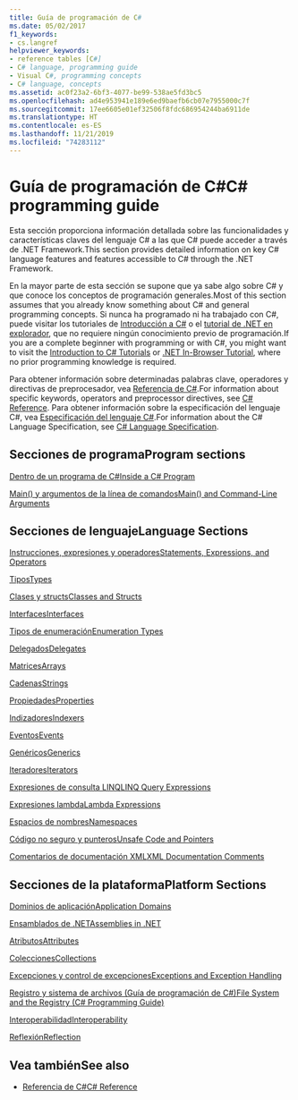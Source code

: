 ```yaml
---
title: Guía de programación de C#
ms.date: 05/02/2017
f1_keywords:
- cs.langref
helpviewer_keywords:
- reference tables [C#]
- C# language, programming guide
- Visual C#, programming concepts
- C# language, concepts
ms.assetid: ac0f23a2-6bf3-4077-be99-538ae5fd3bc5
ms.openlocfilehash: ad4e953941e189e6ed9baefb6cb07e7955000c7f
ms.sourcegitcommit: 17ee6605e01ef32506f8fdc686954244ba6911de
ms.translationtype: HT
ms.contentlocale: es-ES
ms.lasthandoff: 11/21/2019
ms.locfileid: "74283112"
---
```

# <a name="c-programming-guide"></a><span data-ttu-id="c9fdb-102">Guía de programación de C#</span><span class="sxs-lookup"><span data-stu-id="c9fdb-102">C# programming guide</span></span>

<span data-ttu-id="c9fdb-103">Esta sección proporciona información detallada sobre las funcionalidades y características claves del lenguaje C# a las que C# puede acceder a través de .NET Framework.</span><span class="sxs-lookup"><span data-stu-id="c9fdb-103">This section provides detailed information on key C# language features and features accessible to C# through the .NET Framework.</span></span>  
  
 <span data-ttu-id="c9fdb-104">En la mayor parte de esta sección se supone que ya sabe algo sobre C# y que conoce los conceptos de programación generales.</span><span class="sxs-lookup"><span data-stu-id="c9fdb-104">Most of this section assumes that you already know something about C# and general programming concepts.</span></span> <span data-ttu-id="c9fdb-105">Si nunca ha programado ni ha trabajado con C#, puede visitar los tutoriales de [Introducción a C#](../tutorials/intro-to-csharp/index.md) o el [tutorial de .NET en explorador](https://dotnet.microsoft.com/learn/dotnet/in-browser-tutorial/1), que no requiere ningún conocimiento previo de programación.</span><span class="sxs-lookup"><span data-stu-id="c9fdb-105">If you are a complete beginner with programming or with C#, you might want to visit the [Introduction to C# Tutorials](../tutorials/intro-to-csharp/index.md) or [.NET In-Browser Tutorial](https://dotnet.microsoft.com/learn/dotnet/in-browser-tutorial/1), where no prior programming knowledge is required.</span></span>  
  
 <span data-ttu-id="c9fdb-106">Para obtener información sobre determinadas palabras clave, operadores y directivas de preprocesador, vea [Referencia de C#](../language-reference/index.md).</span><span class="sxs-lookup"><span data-stu-id="c9fdb-106">For information about specific keywords, operators and preprocessor directives, see [C# Reference](../language-reference/index.md).</span></span> <span data-ttu-id="c9fdb-107">Para obtener información sobre la especificación del lenguaje C#, vea [Especificación del lenguaje C#](/dotnet/csharp/language-reference/language-specification/introduction).</span><span class="sxs-lookup"><span data-stu-id="c9fdb-107">For information about the C# Language Specification, see [C# Language Specification](/dotnet/csharp/language-reference/language-specification/introduction).</span></span>  
  
## <a name="program-sections"></a><span data-ttu-id="c9fdb-108">Secciones de programa</span><span class="sxs-lookup"><span data-stu-id="c9fdb-108">Program sections</span></span>

[<span data-ttu-id="c9fdb-109">Dentro de un programa de C#</span><span class="sxs-lookup"><span data-stu-id="c9fdb-109">Inside a C# Program</span></span>](./inside-a-program/index.md)  
  
[<span data-ttu-id="c9fdb-110">Main() y argumentos de la línea de comandos</span><span class="sxs-lookup"><span data-stu-id="c9fdb-110">Main() and Command-Line Arguments</span></span>](./main-and-command-args/index.md)  

## <a name="language-sections"></a><span data-ttu-id="c9fdb-111">Secciones de lenguaje</span><span class="sxs-lookup"><span data-stu-id="c9fdb-111">Language Sections</span></span>

[<span data-ttu-id="c9fdb-112">Instrucciones, expresiones y operadores</span><span class="sxs-lookup"><span data-stu-id="c9fdb-112">Statements, Expressions, and Operators</span></span>](./statements-expressions-operators/index.md)  

 [<span data-ttu-id="c9fdb-113">Tipos</span><span class="sxs-lookup"><span data-stu-id="c9fdb-113">Types</span></span>](./types/index.md)  

 [<span data-ttu-id="c9fdb-114">Clases y structs</span><span class="sxs-lookup"><span data-stu-id="c9fdb-114">Classes and Structs</span></span>](./classes-and-structs/index.md)  
  
 [<span data-ttu-id="c9fdb-115">Interfaces</span><span class="sxs-lookup"><span data-stu-id="c9fdb-115">Interfaces</span></span>](./interfaces/index.md)  

 [<span data-ttu-id="c9fdb-116">Tipos de enumeración</span><span class="sxs-lookup"><span data-stu-id="c9fdb-116">Enumeration Types</span></span>](./enumeration-types.md)  
  
 [<span data-ttu-id="c9fdb-117">Delegados</span><span class="sxs-lookup"><span data-stu-id="c9fdb-117">Delegates</span></span>](./delegates/index.md)  

 [<span data-ttu-id="c9fdb-118">Matrices</span><span class="sxs-lookup"><span data-stu-id="c9fdb-118">Arrays</span></span>](./arrays/index.md)  
  
 [<span data-ttu-id="c9fdb-119">Cadenas</span><span class="sxs-lookup"><span data-stu-id="c9fdb-119">Strings</span></span>](./strings/index.md)  
  
 [<span data-ttu-id="c9fdb-120">Propiedades</span><span class="sxs-lookup"><span data-stu-id="c9fdb-120">Properties</span></span>](./classes-and-structs/properties.md)  
  
 [<span data-ttu-id="c9fdb-121">Indizadores</span><span class="sxs-lookup"><span data-stu-id="c9fdb-121">Indexers</span></span>](./indexers/index.md)  
  
 [<span data-ttu-id="c9fdb-122">Eventos</span><span class="sxs-lookup"><span data-stu-id="c9fdb-122">Events</span></span>](./events/index.md)  
  
 [<span data-ttu-id="c9fdb-123">Genéricos</span><span class="sxs-lookup"><span data-stu-id="c9fdb-123">Generics</span></span>](./generics/index.md)  
  
 [<span data-ttu-id="c9fdb-124">Iteradores</span><span class="sxs-lookup"><span data-stu-id="c9fdb-124">Iterators</span></span>](./concepts/iterators.md)
  
 [<span data-ttu-id="c9fdb-125">Expresiones de consulta LINQ</span><span class="sxs-lookup"><span data-stu-id="c9fdb-125">LINQ Query Expressions</span></span>](../linq/index.md)  
  
 [<span data-ttu-id="c9fdb-126">Expresiones lambda</span><span class="sxs-lookup"><span data-stu-id="c9fdb-126">Lambda Expressions</span></span>](./statements-expressions-operators/lambda-expressions.md)  
  
 [<span data-ttu-id="c9fdb-127">Espacios de nombres</span><span class="sxs-lookup"><span data-stu-id="c9fdb-127">Namespaces</span></span>](./namespaces/index.md)  
  
 [<span data-ttu-id="c9fdb-128">Código no seguro y punteros</span><span class="sxs-lookup"><span data-stu-id="c9fdb-128">Unsafe Code and Pointers</span></span>](./unsafe-code-pointers/index.md)  
  
 [<span data-ttu-id="c9fdb-129">Comentarios de documentación XML</span><span class="sxs-lookup"><span data-stu-id="c9fdb-129">XML Documentation Comments</span></span>](./xmldoc/index.md)  
  
## <a name="platform-sections"></a><span data-ttu-id="c9fdb-130">Secciones de la plataforma</span><span class="sxs-lookup"><span data-stu-id="c9fdb-130">Platform Sections</span></span>

 [<span data-ttu-id="c9fdb-131">Dominios de aplicación</span><span class="sxs-lookup"><span data-stu-id="c9fdb-131">Application Domains</span></span>](../../framework/app-domains/application-domains.md)  
  
 [<span data-ttu-id="c9fdb-132">Ensamblados de .NET</span><span class="sxs-lookup"><span data-stu-id="c9fdb-132">Assemblies in .NET</span></span>](../../standard/assembly/index.md)  
  
 [<span data-ttu-id="c9fdb-133">Atributos</span><span class="sxs-lookup"><span data-stu-id="c9fdb-133">Attributes</span></span>](./concepts/attributes/index.md)  
  
 [<span data-ttu-id="c9fdb-134">Colecciones</span><span class="sxs-lookup"><span data-stu-id="c9fdb-134">Collections</span></span>](./concepts/collections.md)  
  
 [<span data-ttu-id="c9fdb-135">Excepciones y control de excepciones</span><span class="sxs-lookup"><span data-stu-id="c9fdb-135">Exceptions and Exception Handling</span></span>](./exceptions/index.md)  
  
 [<span data-ttu-id="c9fdb-136">Registro y sistema de archivos (Guía de programación de C#)</span><span class="sxs-lookup"><span data-stu-id="c9fdb-136">File System and the Registry (C# Programming Guide)</span></span>](./file-system/index.md)  
  
 [<span data-ttu-id="c9fdb-137">Interoperabilidad</span><span class="sxs-lookup"><span data-stu-id="c9fdb-137">Interoperability</span></span>](./interop/index.md)  
  
 [<span data-ttu-id="c9fdb-138">Reflexión</span><span class="sxs-lookup"><span data-stu-id="c9fdb-138">Reflection</span></span>](./concepts/reflection.md)  
  
## <a name="see-also"></a><span data-ttu-id="c9fdb-139">Vea también</span><span class="sxs-lookup"><span data-stu-id="c9fdb-139">See also</span></span>

- [<span data-ttu-id="c9fdb-140">Referencia de C#</span><span class="sxs-lookup"><span data-stu-id="c9fdb-140">C# Reference</span></span>](../language-reference/index.md)

